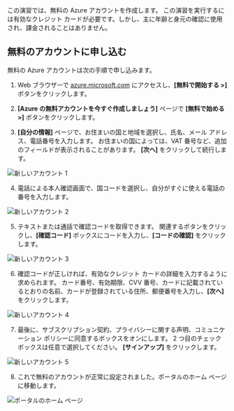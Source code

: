 この演習では、無料の Azure アカウントを作成します。 この演習を実行するには有効なクレジット カードが必要です。しかし、主に年齢と身元の確認に使用され、課金されることはありません。

## <a name="sign-up-for-a-free-account"></a>無料のアカウントに申し込む

無料の Azure アカウントは次の手順で申し込みます。

1. Web ブラウザーで [azure.microsoft.com](https://azure.microsoft.com) にアクセスし、**[無料で開始する >]** ボタンをクリックします。

2. **[Azure の無料アカウントを今すぐ作成しましょう]** ページで **[無料で始める >]** ボタンをクリックします。

3. **[自分の情報]** ページで、お住まいの国と地域を選択し、氏名、メール アドレス、電話番号を入力します。 お住まいの国によっては、VAT 番号など、追加のフィールドが表示されることがあります。 **[次へ]** をクリックして続行します。

![新しいアカウント 1](../images/2-new-account-1.png)

4. 電話による本人確認画面で、国コードを選択し、自分がすぐに使える電話の番号を入力します。

![新しいアカウント 2](../images/2-new-account-2.png)

5. テキストまたは通話で確認コードを取得できます。 関連するボタンをクリックし、**[確認コード]** ボックスにコードを入力し、**[コードの確認]** をクリックします。

![新しいアカウント 3](../images/2-new-account-3.png)

6. 確認コードが正しければ、有効なクレジット カードの詳細を入力するように求められます。 カード番号、有効期限、CVV 番号、カードに記載されているとおりの名前、カードが登録されている住所、郵便番号を入力し、**[次へ]** をクリックします。

![新しいアカウント 4](../images/2-new-account-4.png)

7. 最後に、サブスクリプション契約、プライバシーに関する声明、コミュニケーション ポリシーに同意するボックスをオンにします。 2 つ目のチェックボックスは任意で選択してください。 **[サインアップ]** をクリックします。

![新しいアカウント 5](../images/2-new-account-5.png)

8. これで無料のアカウントが正常に設定されました。ポータルのホーム ページに移動します。

![ポータルのホーム ページ](../images/2-azure-portal-home.png)